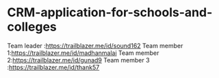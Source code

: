 # CRM-application-for-schools-and-colleges

 Team leader :https://trailblazer.me/id/sound162
  Team member 1:https://trailblazer.me/id/madhanmalai
 Team member 2:https://trailblazer.me/id/gunad9
 Team member 3 :https://trailblazer.me/id/thank57
